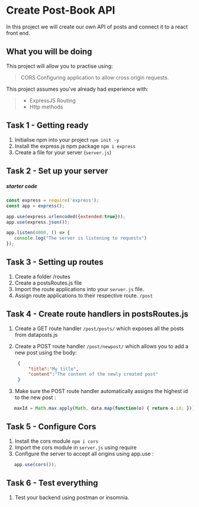 # Create Post-Book API 

In this project we will create our own API of posts and connect it to a react front end. 

## What you will be doing

This project will allow you to practise using:

> CORS 
> Configuring application to allow cross origin requests. 


This project assumes you've already had experience with:

> - ExpressJS Routing
> - Http methods


## Task 1 - Getting ready

1. Initialise npm into your project
   `npm init -y`
2. Install the express.js npm package
   `npm i express`
3. Create a file for your server (`server.js`)


## Task 2 - Set up your server

##### starter code
```javascript
const express = require('express');
const app = express();

app.use(express.urlencoded({extended:true}));
app.use(express.json());

app.listen(4000, () => {
   console.log("The server is listening to requests") 
});
```

## Task 3 - Setting up routes 

  1. Create a folder /routes 
  2. Create a postsRoutes.js file 
  3. Import the route applications into your `server.js` file.
  4. Assign route applications to their respective route. `/post`


## Task 4 - Create route handlers in postsRoutes.js
  1. Create a GET route handler `/post/posts/` which exposes all the posts from dataposts.js

  2. Create a POST route handler `/post/newpost/` which allows you to add a new post using the body: 
     ```json
      {
          "title":"My title",
          "content":"The content of the newly created post"
      }
     ```


  3. Make sure the POST route handler automatically assigns the highest id to the new post :
   ```javascript
      maxId = Math.max.apply(Math, data.map(function(o) { return o.id; }));
   ```
   

## Task 5 - Configure Cors
 1. Install the cors module
    `npm i cors`
 2. Import the cors module in `server.js` using require
 3. Configure the server to accept all origins using app.use : 
   ```javascript
      app.use(cors());
   ````


## Task 6 - Test everything
 1. Test your backend using postman or insomnia. 



 










